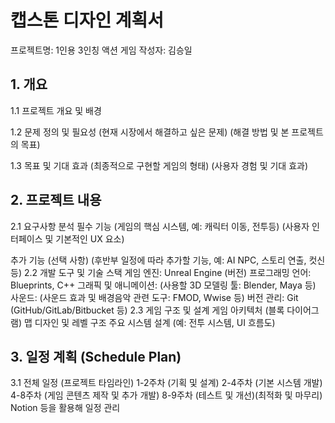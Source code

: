 <h1>캡스톤 디자인 계획서</h1>
  
프로젝트명: 1인용 3인칭 액션 게임
작성자: 김승일

<h2>1. 개요 </h2>
1.1 프로젝트 개요 및 배경

1.2 문제 정의 및 필요성
(현재 시장에서 해결하고 싶은 문제)
(해결 방법 및 본 프로젝트의 목표)

1.3 목표 및 기대 효과
(최종적으로 구현할 게임의 형태)
(사용자 경험 및 기대 효과)

<h2>2. 프로젝트 내용 </h2>
   
2.1 요구사항 분석
필수 기능
(게임의 핵심 시스템, 예: 캐릭터 이동, 전투등)
(사용자 인터페이스 및 기본적인 UX 요소)

추가 기능 (선택 사항)
(후반부 일정에 따라 추가할 기능, 예: AI NPC, 스토리 연출, 컷신 등)
2.2 개발 도구 및 기술 스택
게임 엔진: Unreal Engine (버전)
프로그래밍 언어: Blueprints, C++
그래픽 및 애니메이션: (사용할 3D 모델링 툴: Blender, Maya 등)
사운드: (사운드 효과 및 배경음악 관련 도구: FMOD, Wwise 등)
버전 관리: Git (GitHub/GitLab/Bitbucket 등)
2.3 게임 구조 및 설계
게임 아키텍처 (블록 다이어그램)
맵 디자인 및 레벨 구조
주요 시스템 설계 (예: 전투 시스템, UI 흐름도)

<h2>3. 일정 계획 (Schedule Plan)</h2>

3.1 전체 일정 (프로젝트 타임라인)
1-2주차 (기획 및 설계)
2-4주차 (기본 시스템 개발)
4-8주차 (게임 콘텐츠 제작 및 추가 개발)
8-9주차 (테스트 및 개선)(최적화 및 마무리)
Notion 등을 활용해 일정 관리 

